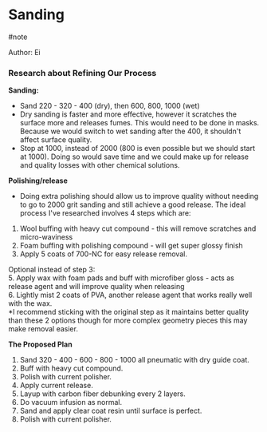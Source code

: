 # Sanding
#note 

Author: Ei
### Research about Refining Our Process

**Sanding:**

- Sand 220 - 320 - 400 (dry), then 600, 800, 1000 (wet)
- Dry sanding is faster and more effective, however it scratches the surface more and releases fumes. This would need to be done in masks. Because we would switch to wet sanding after the 400, it shouldn't affect surface quality.
- Stop at 1000, instead of 2000 (800 is even possible but we should start at 1000). Doing so would save time and we could make up for release and quality losses with other chemical solutions.

**Polishing/release**

- Doing extra polishing should allow us to improve quality without needing to go to 2000 grit sanding and still achieve a good release. The ideal process I've researched involves 4 steps which are:

1. Wool buffing with heavy cut compound - this will remove scratches and micro-waviness
2. Foam buffing with polishing compound - will get super glossy finish
3. Apply 5 coats of 700-NC for easy release removal.

Optional instead of step 3:  
5. Apply wax with foam pads and buff with microfiber gloss - acts as release agent and will improve quality when releasing  
6. Lightly mist 2 coats of PVA, another release agent that works really well with the wax.  
*I recommend sticking with the original step as it maintains better quality than these 2 options though for more complex geometry pieces this may make removal easier.

**The Proposed Plan**

1. Sand 320 - 400 - 600 - 800 - 1000 all pneumatic with dry guide coat.
2. Buff with heavy cut compound.
3. Polish with current polisher.
4. Apply current release.
5. Layup with carbon fiber debunking every 2 layers.
6. Do vacuum infusion as normal.
7. Sand and apply clear coat resin until surface is perfect.
8. Polish with current polisher.